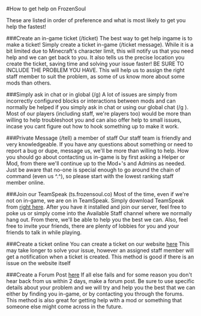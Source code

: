 #How to get help on FrozenSoul

These are listed in order of preference and what is most likely to get you help the fastest!

###Create an in-game ticket (/ticket)
The best way to get help ingame is to make a ticket! 
Simply create a ticket in-game (/ticket message). While it is a bit limited due to Minecraft's character limit, this will notify us that you need help and we can get back to you. It also tells us the precise location you create the ticket, saving time and solving your issue faster! BE SURE TO INCLUDE THE PROBLEM YOU HAVE. This will help us to assign the right staff member to suit the problem, as some of us know more about some mods than others.

###Simply ask in chat or in global (/g)
A lot of issues are simply from incorrectly configured blocks or interactions between mods and can normally be helped if you simply ask in chat or using our global chat (/g <message>). 
Most of our players (including staff, we're players too) would be more than willing to help troubleshoot you and can also offer help to small issues, incase you cant figure out how to hook something up to make it work.

###Private Message (/tell) a member of staff
Our staff team is friendly and very knowledgeable. If you have any questions about something or need to report a bug or dupe, message us, we'll be more than willing to help. 
How you should go about contacting us in-game is by first asking a Helper or Mod, from there we'll continue up to the Mod+'s and Admins as needed. 
Just be aware that no-one is special enough to go around the chain of command (even us ^.^), so please start with the lowest ranking staff member online.

###Join our TeamSpeak (ts.frozensoul.co)
Most of the time, even if we're not on in-game, we are on in TeamSpeak. Simply download TeamSpeak from [right here](http://www.teamspeak.com/downloads). 
After you have it installed and join our server, feel free to poke us or simply come into the Available Staff channel where we normally hang out. 
From there, we'll be able to help you the best we can. Also, feel free to invite your friends, there are plenty of lobbies for you and your friends to talk in while playing.

###Create a ticket online
You can create a ticket on our website [here](http://www.frozensoul.enjin.com/ticket)
This may take longer to solve your issue, however an assigned staff member will get a notification when a ticket is created.
This method is good if there is an issue on the website itself

###Create a Forum Post [here](http://www.frozensoul.enjin.com/forum)
If all else fails and for some reason you don't hear back from us within 2 days, make a forum post. 
Be sure to use specific details about your problem and we will try and help you the best that we can either by finding you in-game, or by contacting you through the forums.
This method is also great for getting help with a mod or something that someone else might come across in the future.
